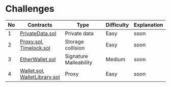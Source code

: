 # Challenges

| No  | Contracts                                                                    | Type                   | Difficulty | Explanation |
| --- | ---------------------------------------------------------------------------- | ---------------------- | ---------- | ----------- |
| 1   | [PrivateData.sol](src/PrivateData.sol)                                       | Private data           | Easy       | soon        |
| 2   | [Proxy.sol](src/Proxy.sol),<br/>[Timelock.sol](src/Timelock.sol)             | Storage collision      | Easy       | soon        |
| 3   | [EtherWallet.sol](src/EtherWallet.sol)                                       | Signature Malleability | Medium     | soon        |
| 4   | [Wallet.sol](src/Wallet.sol),<br/>[WalletLibrary.sol](src/WalletLibrary.sol) | Proxy                  | Easy       | soon        |

